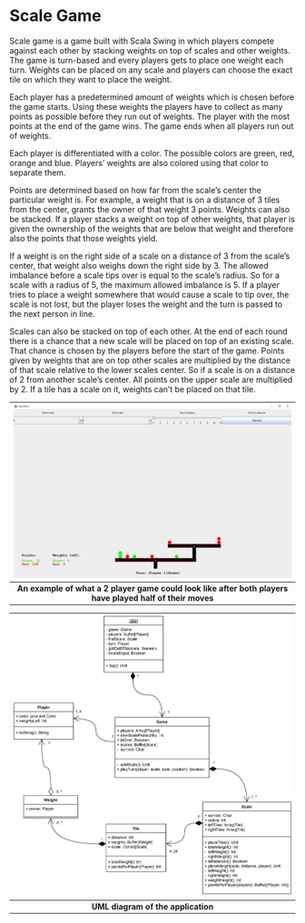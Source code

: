 # Scale Game

Scale game is a game built with Scala Swing in which players compete against each other by stacking weights on top of
scales and other weights. The game is turn-based and every players gets to place one weight each
turn. Weights can be placed on any scale and players can choose the exact tile on which they want
to place the weight.

Each player has a predetermined amount of weights which is chosen before the game starts.
Using these weights the players have to collect as many points as possible before they run out of
weights. The player with the most points at the end of the game wins. The game ends when all
players run out of weights.

Each player is differentiated with a color. The possible colors are green, red, orange and blue.
Players’ weights are also colored using that color to separate them.

Points are determined based on how far from the scale’s center the particular weight is. For
example, a weight that is on a distance of 3 tiles from the center, grants the owner of that weight 3
points. Weights can also be stacked. If a player stacks a weight on top of other weights, that player
is given the ownership of the weights that are below that weight and therefore also the points that
those weights yield.

If a weight is on the right side of a scale on a distance of 3 from the scale’s center, that weight
also weighs down the right side by 3. The allowed imbalance before a scale tips over is equal to the
scale’s radius. So for a scale with a radius of 5, the maximum allowed imbalance is 5. If a player
tries to place a weight somewhere that would cause a scale to tip over, the scale is not lost, but the
player loses the weight and the turn is passed to the next person in line.

Scales can also be stacked on top of each other. At the end of each round there is a chance that
a new scale will be placed on top of an existing scale. That chance is chosen by the players before
the start of the game. Points given by weights that are on top other scales are multiplied by the
distance of that scale relative to the lower scales center. So if a scale is on a distance of 2 from
another scale’s center. All points on the upper scale are multiplied by 2. If a tile has a scale on it,
weights can’t be placed on that tile.

| ![the middle of a game](images/middle-of-game.png) |
|:--:|
| <b>An example of what a 2 player game could look like after both players have played half of their moves</b>|

| ![UML diagram of the app](images/UML.png) |
|:--:|
| <b>UML diagram of the application</b>|

